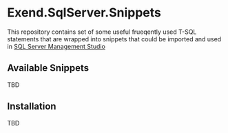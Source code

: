 # Exend.SqlServer.Snippets

This repository contains set of some useful frueqently used T-SQL statements that are wrapped into snippets that could be imported and used in [SQL Server Management Studio](https://docs.microsoft.com/en-us/sql/ssms/download-sql-server-management-studio-ssms)  

## Available Snippets
TBD

## Installation
TBD